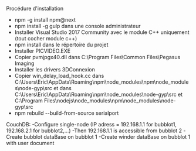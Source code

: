 ﻿Procédure d'installation
- npm -g install npm@next
- npm install -g gulp dans une console administrateur
- Installer Visual Studio 2017 Community avec le module C++ uniquement (tout cocher module c++)
- npm install dans le répertoire du projet
- Installer PICVIDEO.EXE
- Copier pvmjpgx40.dll dans C:\Program Files\Common Files\Pegasus Imaging
- Installer les drivers 3DConnexion
- Copier win_delay_load_hook.cc dans C:\Users\Eric\AppData\Roaming\npm\node_modules\npm\node_modules\node-gyp\src
 et dans C:\Users\Eric\AppData\Roaming\npm\node_modules\node-gyp\src et C:\Program Files\nodejs\node_modules\npm\node_modules\node-gyp\src
- npm rebuild --build-from-source serialport


CouchDB:
-Configure single-node (IP adress = 192.168.1.1 for bubblot1, 192.168.2.1 for bubblot2,...)
-Then 192.168.1.1 is accessible from bubblot 2
-Create bubblot dataBase on bubblot 1
-Create winder dataBase on bubblot 1 with user document
 
